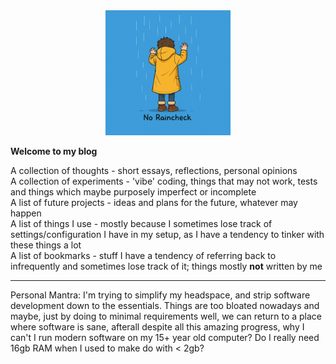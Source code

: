 <div align=center>
<img width="200" src="./noraincheck.jpg"/>
</div>

**Welcome to my blog**

A collection of thoughts - short essays, reflections, personal opinions  
A collection of experiments - 'vibe' coding, things that may not work, tests and things which maybe purposely imperfect or incomplete  
A list of future projects - ideas and plans for the future, whatever may happen  
A list of things I use - mostly because I sometimes lose track of settings/configuration I have in my setup, as I have a tendency to tinker with these things a lot  
A list of bookmarks - stuff I have a tendency of referring back to infrequently and sometimes lose track of it; things mostly **not** written by me  

---

Personal Mantra: I'm trying to simplify my headspace, and strip software development down to the essentials. Things are too bloated nowadays and maybe, just by doing to minimal requirements well, we can return to a place where software is sane, afterall despite all this amazing progress, why I can't I run modern software on my 15+ year old computer? Do I really need 16gb RAM when I used to make do with < 2gb?
